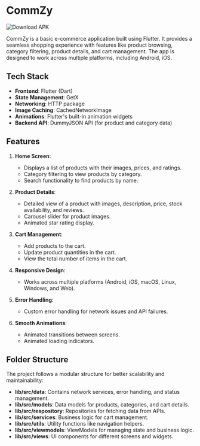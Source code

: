 # CommZy

![Download APK](apk/)

CommZy is a basic e-commerce application built using Flutter. It provides a seamless shopping experience with features like product browsing, category filtering, product details, and cart management. The app is designed to work across multiple platforms, including Android, iOS.

## Tech Stack

- **Frontend**: Flutter (Dart)
- **State Management**: GetX
- **Networking**: HTTP package
- **Image Caching**: CachedNetworkImage
- **Animations**: Flutter's built-in animation widgets
- **Backend API**: DummyJSON API (for product and category data)

## Features

1. **Home Screen**:
   - Displays a list of products with their images, prices, and ratings.
   - Category filtering to view products by category.
   - Search functionality to find products by name.

2. **Product Details**:
   - Detailed view of a product with images, description, price, stock availability, and reviews.
   - Carousel slider for product images.
   - Animated star rating display.

3. **Cart Management**:
   - Add products to the cart.
   - Update product quantities in the cart.
   - View the total number of items in the cart.

4. **Responsive Design**:
   - Works across multiple platforms (Android, iOS, macOS, Linux, Windows, and Web).

5. **Error Handling**:
   - Custom error handling for network issues and API failures.

6. **Smooth Animations**:
   - Animated transitions between screens.
   - Animated loading indicators.

## Folder Structure

The project follows a modular structure for better scalability and maintainability:

- **lib/src/data**: Contains network services, error handling, and status management.
- **lib/src/models**: Data models for products, categories, and cart details.
- **lib/src/respository**: Repositories for fetching data from APIs.
- **lib/src/services**: Business logic for cart management.
- **lib/src/utils**: Utility functions like navigation helpers.
- **lib/src/viewmodels**: ViewModels for managing state and business logic.
- **lib/src/views**: UI components for different screens and widgets.
